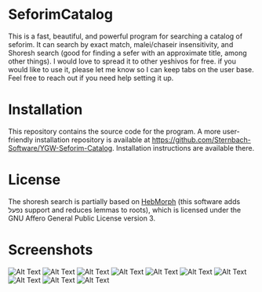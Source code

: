 # SeforimCatalog 


This is a fast, beautiful, and powerful program for searching a catalog of seforim. It can search by exact match, malei/chaseir insensitivity, and Shoresh search (good for finding a sefer with an approximate title, among other things). I would love to spread it to other yeshivos for free. if you would like to use it, please let me know so I can keep tabs on the user base. Feel free to reach out if you need help setting it up.


# Installation

This repository contains the source code for the program. A more user-friendly installation repository is available at https://github.com/Sternbach-Software/YGW-Seforim-Catalog. Installation instructions are available there.

# License 
The shoresh search is partially based on [HebMorph](https://github.com/synhershko/HebMorph) (this software adds נפעל support and reduces lemmas to roots), which is licensed under the GNU Affero General Public License version 3.

# Screenshots

![Alt Text](https://raw.github.com/shmueldabomb441/SeforimCatalog/master/ScreenshotProgramFrontPage.png)
![Alt Text](https://raw.github.com/shmueldabomb441/SeforimCatalog/master/ScreenshotRootWordSearchOptions.png)
![Alt Text](https://raw.github.com/shmueldabomb441/SeforimCatalog/master/ScreenshotRootWordSearchExample.png)
![Alt Text](https://raw.github.com/shmueldabomb441/SeforimCatalog/master/ScreenshotMaleiChaseirInsensitive.png)
![Alt Text](https://raw.github.com/shmueldabomb441/SeforimCatalog/master/ScreenshotSeforimByCriteria.png)
![Alt Text](https://raw.github.com/shmueldabomb441/SeforimCatalog/master/ScreenshotAuthors.png)
![Alt Text](https://raw.github.com/shmueldabomb441/SeforimCatalog/master/ScreenshotCategories.png)
![Alt Text](https://raw.github.com/shmueldabomb441/SeforimCatalog/master/ScreenshotShelves.png)
![Alt Text](https://raw.github.com/shmueldabomb441/SeforimCatalog/master/ScreenshotTips.png)
![Alt Text](https://raw.github.com/shmueldabomb441/SeforimCatalog/master/ScreenshotHelp.png)
